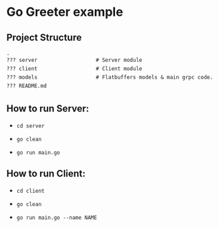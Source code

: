﻿# Go Greeter example

## Project Structure

    .
    ??? server                   # Server module
    ??? client                   # Client module
    ??? models                   # Flatbuffers models & main grpc code.
    ??? README.md

## How to run Server:

- `cd server`

- `go clean`

- `go run main.go`

## How to run Client:

- `cd client`

- `go clean`

- `go run main.go --name NAME`